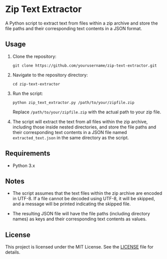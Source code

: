 # Zip Text Extractor

A Python script to extract text from files within a zip archive and store the file paths and their corresponding text contents in a JSON format.

## Usage

1. Clone the repository:
   ```
   git clone https://github.com/yourusername/zip-text-extractor.git
   ```

2. Navigate to the repository directory:
   ```
   cd zip-text-extractor
   ```

3. Run the script:
   ```
   python zip_text_extractor.py /path/to/your/zipfile.zip
   ```
   Replace `/path/to/your/zipfile.zip` with the actual path to your zip file.

4. The script will extract the text from all files within the zip archive, including those inside nested directories, and store the file paths and their corresponding text contents in a JSON file named `extracted_text.json` in the same directory as the script.

## Requirements

- Python 3.x

## Notes

- The script assumes that the text files within the zip archive are encoded in UTF-8. If a file cannot be decoded using UTF-8, it will be skipped, and a message will be printed indicating the skipped file.

- The resulting JSON file will have the file paths (including directory names) as keys and their corresponding text contents as values.

## License

This project is licensed under the MIT License. See the [LICENSE](LICENSE) file for details.
